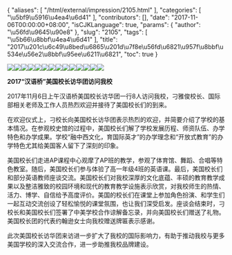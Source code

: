 {
    "aliases": [
        "/html/external/impression/2105.html"
    ],
    "categories": [
        "\u5bf9\u5916\u4ea4\u6d41"
    ],
    "contributors": [],
    "date": "2017-11-06T00:00:00+08:00",
    "isCJKLanguage": true,
    "params": {
        "author": "\u56fd\u9645\u90e8"
    },
    "slug": "2105",
    "tags": [
        "\u5b66\u8bbf\u4ea4\u6d41"
    ],
    "title": "2017\u201c\u6c49\u8bed\u6865\u201d\u7f8e\u56fd\u6821\u957f\u8bbf\u534e\u56e2\u8bbf\u95ee\u6211\u6821",
    "toc": true
}

![](https://cdn.tfls.online/mirror/full/91e7403f7bc87f8d8e1dd52c1fc8cfdede9ca8ad.jpg)![](https://cdn.tfls.online/mirror/full/a723216dcc821e0088d54923285cba578201e1a5.jpg)![](https://cdn.tfls.online/mirror/full/99b905cc24cccb24666c5f57abe1f758d2dd51ed.jpg)![](https://cdn.tfls.online/mirror/full/c816de55881ac06908621b5c86118d01e1faa15d.jpg)![](https://cdn.tfls.online/mirror/full/85b5f4c5feb65037cd9aae8965cbe9859a1ddf76.jpg)![](https://cdn.tfls.online/mirror/full/aa2297043fcb0e511cfba05b7d788d590cbafa5f.jpg)![](https://cdn.tfls.online/mirror/full/9f881d48a8bec54621e809f1d2cbae233876e189.jpg)![](https://cdn.tfls.online/mirror/full/eaf724f9fc08d3ebe1e978891e8ef64b97f8bcd1.jpg)![](https://cdn.tfls.online/mirror/full/fb1e643f1763bdbd78ce03d490eb99aa937f1fcb.jpg)![](https://cdn.tfls.online/mirror/full/5e3555885efed9776d37e4923d8b5e5b25870103.jpg)![](https://cdn.tfls.online/mirror/full/68e2a7d2ae390abc20c1730832682523d6b6ae13.jpg)![](https://cdn.tfls.online/mirror/full/ee7d5f955479352dfb42ec1b7725764537ccf33c.jpg)![](https://cdn.tfls.online/mirror/full/436629d030a4ae4e7be86fc35196d53f74522b5d.jpg)![](https://cdn.tfls.online/mirror/full/95f8902466c4a672443d8e8811cd8cda91d308f2.jpg)




  





**2017“汉语桥”美国校长访华团访问我校**









2017年11月6日上午汉语桥美国校长访华团一行8人访问我校，刁雅俊校长、国际部相关老师及工作人员热烈欢迎并接待了美国校长们的到来。




在欢迎仪式上，刁校长向美国校长访华团表示热烈的欢迎，并简要介绍了学校的基本情况。在参观校史馆的过程中，美国校长们解了学校发展历程、师资队伍、办学特色和办学成果。学校“融中西文化，育国际英才”的办学理念和“开放式教育”的办学特色尤其给美国客人留下了深刻的印象。




美国校长们走进AP课程中心观摩了AP班的教学，参观了体育馆、舞蹈、合唱等特色教室。随后，美国校长们参与体验了高一年级4班的英语课。最后，美国校长们和部分英语教师座谈交流。美国校长们对我校深厚的文化底蕴、丰硕的教育教学成果以及整洁雅致的校园环境和现代的教育教学设施表示欣赏，对我校师生的热情、活力、博学、自信给予高度评价。美国的校长们在课堂上参加角色扮演、和学生们一起互动交流创设了轻松愉悦的课堂氛围，也让我们深受启发。座谈会结束时，刁校长和美国校长们签署了中美学校合作谅解备忘录，并向美国校长们赠送了礼物。美国校长团的代表约翰逊女士向我校赠送牌匾表示感谢。




此次美国校长访华团来访进一步扩大了我校的国际影响力，有助于推动我校与更多美国学校的深入交流合作，进一步助推我校品牌建设。




  





  




